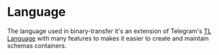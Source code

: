 # Language

The language used in binary-transfer it's an extension of Telegram's [TL Language](https://core.telegram.org/mtproto/TL) with many features to makes it easier to create and maintain schemas containers.

